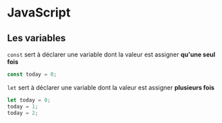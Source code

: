 # JavaScript

## Les variables

`const` sert à déclarer une variable dont la valeur est assigner **qu'une seul fois**

```javascript
const today = 0;
```

`let` sert à déclarer une variable dont la valeur est assigner **plusieurs fois**

```javascript
let today = 0;
today = 1;
today = 2;
```
